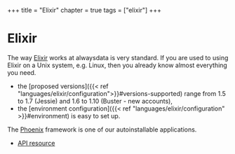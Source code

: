 +++
title = "Elixir"
chapter = true
tags = ["elixir"]
+++

# Elixir

The way [Elixir](https://elixir-lang.org/) works at alwaysdata is very standard. If you are used to using Elixir on a Unix system, e.g. Linux, then you already know almost everything you need.

- the [proposed versions]({{< ref "languages/elixir/configuration">}}#versions-supported) range from 1.5 to 1.7 (Jessie) and 1.6 to 1.10 (Buster - new accounts),
- the [environment configuration]({{< ref "languages/elixir/configuration" >}}#environment) is easy to set up.

The [Phoenix](http://www.phoenixframework.org/) framework is one of our autoinstallable applications.

- [API resource](https://api.alwaysdata.com/v1/environment/elixir/doc/)
